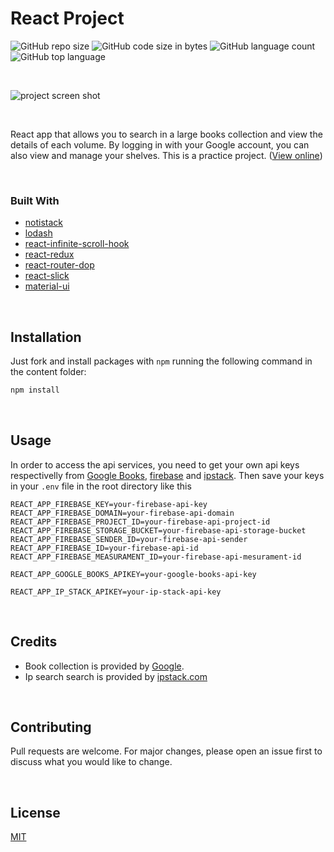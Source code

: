 # React Project

![GitHub repo size](https://img.shields.io/github/repo-size/mancarius/react-project?style=plastic)
![GitHub code size in bytes](https://img.shields.io/github/languages/code-size/mancarius/react-project?style=plastic)
![GitHub language count](https://img.shields.io/github/languages/count/mancarius/react-project?style=plastic)
![GitHub top language](https://img.shields.io/github/languages/top/mancarius/react-project?style=plastic)

<br/>

![project screen shot](https://github.com/mancarius/react-project/blob/master/images/screenshot.png?raw=true)

<br/>

React app that allows you to search in a large books collection and view the details of each volume. By logging in with your Google account, you can also view and manage your shelves.
This is a practice project.
([View online](https://www.mattiamancarella.com/works/react/react-project/))

<br/>

### Built With

* [notistack](https://https://iamhosseindhv.com/notistack)
* [lodash](https://lodash.com)
* [react-infinite-scroll-hook](https://github.com/onderonur/react-infinite-scroll-hook)
* [react-redux](https://react-redux.js.org)
* [react-router-dop](https://reactrouter.com/web/guides/quick-start)
* [react-slick](https://react-slick.neostack.com)
* [material-ui](https://material-ui.com/)

<br/>

## Installation

Just fork and install packages with <code>npm</code> running the following command in the content folder:

```bash
npm install
```

<br/>

## Usage

In order to access the api services, you need to get your own api keys respectivelly from [Google Books](https://developers.google.com/books), [firebase](https://firebase.google.com/) and [ipstack](https://ipstack.com/).
Then save your keys in your <code>.env</code> file in the root directory like this
```.env
REACT_APP_FIREBASE_KEY=your-firebase-api-key
REACT_APP_FIREBASE_DOMAIN=your-firebase-api-domain
REACT_APP_FIREBASE_PROJECT_ID=your-firebase-api-project-id
REACT_APP_FIREBASE_STORAGE_BUCKET=your-firebase-api-storage-bucket
REACT_APP_FIREBASE_SENDER_ID=your-firebase-api-sender
REACT_APP_FIREBASE_ID=your-firebase-api-id
REACT_APP_FIREBASE_MEASURAMENT_ID=your-firebase-api-mesurament-id

REACT_APP_GOOGLE_BOOKS_APIKEY=your-google-books-api-key

REACT_APP_IP_STACK_APIKEY=your-ip-stack-api-key
```

<br/>

## Credits

* Book collection is provided by [Google](https://books.google.it/). </br>
* Ip search search is provided by [ipstack.com](https://ipstack.com/)

<br/>

## Contributing
Pull requests are welcome. For major changes, please open an issue first to discuss what you would like to change.

<br/>

## License

[MIT](https://choosealicense.com/licenses/mit/)
